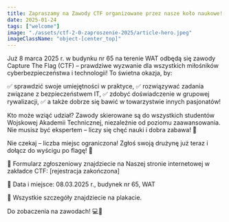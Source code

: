 ```yaml
---
title: Zapraszamy na Zawody CTF organizowane przez nasze koło naukowe!
date: 2025-01-24
tags: ["welcome"]
image: "./assets/ctf-2-0-zaproszenie-2025/article-hero.jpeg"
imageClassName: "object-[center_top]"
---
```


Już 8 marca 2025 r. w budynku nr 65 na terenie WAT odbędą się zawody Capture The Flag (CTF) – prawdziwe wyzwanie dla wszystkich miłośników cyberbezpieczeństwa i technologii! To świetna okazja, by:

✅ sprawdzić swoje umiejętności w praktyce,
✅ rozwiązywać zadania związane z bezpieczeństwem IT,
✅ zdobyć doświadczenie w grupowej rywalizacji,
✅ a także dobrze się bawić w towarzystwie innych pasjonatów!

Kto może wziąć udział?
Zawody skierowane są do wszystkich studentów Wojskowej Akademii Technicznej, niezależnie od poziomu zaawansowania. Nie musisz być ekspertem – liczy się chęć nauki i dobra zabawa! 🎉


Nie czekaj – liczba miejsc ograniczona! Zgłoś swoją drużynę już teraz i dołącz do wyścigu po flagę! 🚩

📩 Formularz zgłoszeniowy znajdziecie na Naszej stronie internetowej w zakładce CTF:
[rejestracja zakończona]

📍 Data i miejsce: 08.03.2025 r., budynek nr 65, WAT

📜 Wszystkie szczegóły znajdziecie na plakacie.

Do zobaczenia na zawodach! 💻🎯